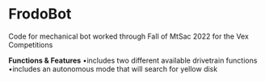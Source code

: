 # FrodoBot
Code for mechanical bot worked through Fall of MtSac 2022 for the Vex Competitions

**Functions & Features**
•includes two different available drivetrain functions
•includes an autonomous mode that will search for yellow disk

